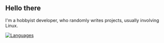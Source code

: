 ## Hello there
I'm a hobbyist developer, who randomly writes projects, usually involving Linux.

[![Languages](https://skillicons.dev/icons?i=c,cpp,py,linux)](https://skillicons.dev)
